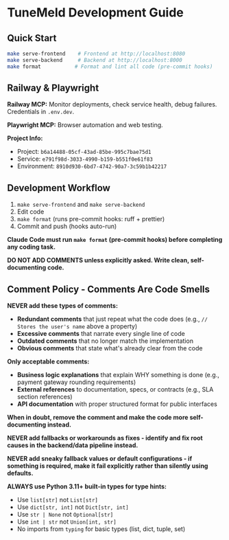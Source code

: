 # TuneMeld Development Guide

## Quick Start

```bash
make serve-frontend    # Frontend at http://localhost:8080
make serve-backend     # Backend at http://localhost:8000
make format           # Format and lint all code (pre-commit hooks)
```

## Railway & Playwright

**Railway MCP:** Monitor deployments, check service health, debug failures. Credentials in `.env.dev`.

**Playwright MCP:** Browser automation and web testing.

**Project Info:**

- Project: `b6a14488-05cf-43ad-85be-995c7bae75d1`
- Service: `e791f98d-3033-4990-b159-b551f0e61f83`
- Environment: `8910d930-6bd7-4742-90a7-3c59b1b42217`

## Development Workflow

1. `make serve-frontend` and `make serve-backend`
2. Edit code
3. `make format` (runs pre-commit hooks: ruff + prettier)
4. Commit and push (hooks auto-run)

**Claude Code must run `make format` (pre-commit hooks) before completing any coding task.**

**DO NOT ADD COMMENTS unless explicitly asked. Write clean, self-documenting code.**

## Comment Policy - Comments Are Code Smells

**NEVER add these types of comments:**

- **Redundant comments** that just repeat what the code does (e.g., `// Stores the user's name` above a property)
- **Excessive comments** that narrate every single line of code
- **Outdated comments** that no longer match the implementation
- **Obvious comments** that state what's already clear from the code

**Only acceptable comments:**

- **Business logic explanations** that explain WHY something is done (e.g., payment gateway rounding requirements)
- **External references** to documentation, specs, or contracts (e.g., SLA section references)
- **API documentation** with proper structured format for public interfaces

**When in doubt, remove the comment and make the code more self-documenting instead.**

**NEVER add fallbacks or workarounds as fixes - identify and fix root causes in the backend/data pipeline instead.**

**NEVER add sneaky fallback values or default configurations - if something is required, make it fail explicitly rather than silently using defaults.**

**ALWAYS use Python 3.11+ built-in types for type hints:**

- Use `list[str]` not `List[str]`
- Use `dict[str, int]` not `Dict[str, int]`
- Use `str | None` not `Optional[str]`
- Use `int | str` not `Union[int, str]`
- No imports from `typing` for basic types (list, dict, tuple, set)
